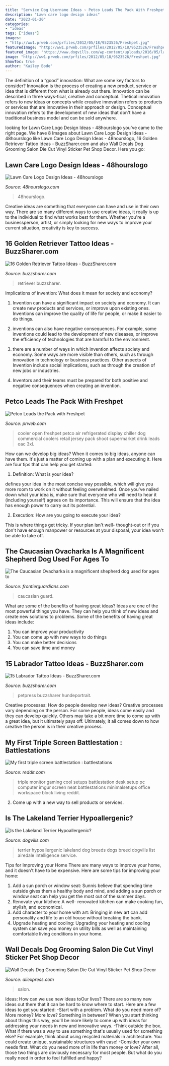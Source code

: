 ```yaml
---
title: "Service Dog Username Ideas ~ Petco Leads The Pack With Freshpet"
description: "Lawn care logo design ideas"
date: "2023-01-20"
categories:
- "ideas"
tags: ["ideas"]
images:
- "http://ww1.prweb.com/prfiles/2012/05/18/9523526/Freshpet.jpg"
featuredImage: "http://ww1.prweb.com/prfiles/2012/05/18/9523526/Freshpet.jpg"
featured_image: "https://www.dogvills.com/wp-content/uploads/2016/05/lakeland-terrier-hypoallergenic-dog-breed.jpg"
image: "http://ww1.prweb.com/prfiles/2012/05/18/9523526/Freshpet.jpg"
ShowToc: true
author: "Kailey Bode"
---
```



The definition of a “good” innovation: What are some key factors to consider?
Innovation is the process of creating a new product, service or idea that is different from what is already out there. Innovation can be described in three ways-tical, creative and conceptual. Thetical innovation refers to new ideas or concepts while creative innovation refers to products or services that are innovative in their approach or design. Conceptual innovation refers to the development of new ideas that don't have a traditional business model and can be sold anywhere.

	

		
looking for Lawn Care Logo Design Ideas - 48hourslogo you've came to the right page. We have 8 Images about Lawn Care Logo Design Ideas - 48hourslogo like Lawn Care Logo Design Ideas - 48hourslogo, 16 Golden Retriever Tattoo Ideas - BuzzSharer.com and also Wall Decals Dog Grooming Salon Die Cut Vinyl Sticker Pet Shop Decor. Here you go:
		
    
## Lawn Care Logo Design Ideas - 48hourslogo

<img loading=lazy src="https://www.48hourslogo.com/oss/attachments/2021/03/31/81947768285/107499_16831_726a7d49-2f0f-4f22-8dcf-0eac71b9c79a.jpg" onerror="this.onerror=null;this.src='https://tse3.mm.bing.net/th?id=OIP.BBvJC0JQ5Bbc1LueI8TJXgHaFj&amp;pid=15.1';" alt="Lawn Care Logo Design Ideas - 48hourslogo">

_Source: 48hourslogo.com_

>48hourslogo. 

	

Creative ideas are something that everyone can have and use in their own way. There are so many different ways to use creative ideas, it really is up to the individual to find what works best for them. Whether you're a businessperson, artist, or simply looking for new ways to improve your current situation, creativity is key to success.

    
## 16 Golden Retriever Tattoo Ideas - BuzzSharer.com

<img loading=lazy src="https://buzzsharer.com/wp-content/uploads/2021/01/7-19.jpg" onerror="this.onerror=null;this.src='https://tse4.mm.bing.net/th?id=OIP.YPSrInhVgj9BP9fo2GxLmgHaHM&amp;pid=15.1';" alt="16 Golden Retriever Tattoo Ideas - BuzzSharer.com">

_Source: buzzsharer.com_

>retriever buzzsharer. 

	

Implications of invention: What does it mean for society and economy?
1. Invention can have a significant impact on society and economy. It can create new products and services, or improve upon existing ones. Inventions can improve the quality of life for people, or make it easier to do things.
2. inventions can also have negative consequences. For example, some inventions could lead to the development of new diseases, or improve the efficiency of technologies that are harmful to the environment.

3. there are a number of ways in which invention affects society and economy. Some ways are more visible than others, such as through innovation in technology or business practices. Other aspects of Invention include social implications, such as through the creation of new jobs or industries.

4. Inventors and their teams must be prepared for both positive and negative consequences when creating an invention.

    
## Petco Leads The Pack With Freshpet

<img loading=lazy src="http://ww1.prweb.com/prfiles/2012/05/18/9523526/Freshpet.jpg" onerror="this.onerror=null;this.src='https://tse2.mm.bing.net/th?id=OIP.eJOv26_e8sn5J_xMneiX-QHaE7&amp;pid=15.1';" alt="Petco Leads the Pack with Freshpet">

_Source: prweb.com_

>cooler open freshpet petco air refrigerated display chiller dog commercial coolers retail jersey pack shoot supermarket drink leads oac 3xl. 

	

How can we develop big ideas?
When it comes to big ideas, anyone can have them. It's just a matter of coming up with a plan and executing it. Here are four tips that can help you get started:
1. Definition: What is your idea?

 defines your idea in the most concise way possible, which will give you more room to work on it without feeling overwhelmed. Once you've nailed down what your idea is, make sure that everyone who will need to hear it (including yourself) agrees on its importance. This will ensure that the idea has enough power to carry out its potential.

2. Execution: How are you going to execute your idea?

This is where things get tricky. If your plan isn't well- thought-out or if you don't have enough manpower or resources at your disposal, your idea won't be able to take off.

    
## The Caucasian Ovacharka Is A Magnificent Shepherd Dog Used For Ages To

<img loading=lazy src="https://www.frontierguardians.com/uploads/1/1/7/9/117953381/on-porch_1.jpg" onerror="this.onerror=null;this.src='https://tse1.mm.bing.net/th?id=OIP.U6fWnk9JP1bggWUZGiqR2gHaLH&amp;pid=15.1';" alt="The Caucasian Ovacharka is a magnificent shepherd dog used for ages to">

_Source: frontierguardians.com_

>caucasian guard. 

	

What are some of the benefits of having great ideas?
Ideas are one of the most powerful things you have. They can help you think of new ideas and create new solutions to problems. Some of the benefits of having great ideas include: 
1. You can improve your productivity
2. You can come up with new ways to do things
3. You can make better decisions
4. You can save time and money

    
## 15 Labrador Tattoo Ideas - BuzzSharer.com

<img loading=lazy src="https://buzzsharer.com/wp-content/uploads/2021/01/5-8.jpg" onerror="this.onerror=null;this.src='https://tse4.mm.bing.net/th?id=OIP.8HaYRc5jPnXFHOV_C4-9vAHaI5&amp;pid=15.1';" alt="15 Labrador Tattoo Ideas - BuzzSharer.com">

_Source: buzzsharer.com_

>petpress buzzsharer hundeportrait. 

	

Creative processes: How do people develop new ideas?
Creative processes vary depending on the person. For some people, ideas come easily and they can develop quickly. Others may take a bit more time to come up with a great idea, but it ultimately pays off. Ultimately, it all comes down to how creative the person is in their creative process.

    
## My First Triple Screen Battlestation : Battlestations

<img loading=lazy src="http://i.imgur.com/E2Bjb2k.jpg" onerror="this.onerror=null;this.src='https://tse3.mm.bing.net/th?id=OIP.kIrC0-QEBfK1Emcf7oY4-QHaE8&amp;pid=15.1';" alt="My first triple screen battlestation : battlestations">

_Source: reddit.com_

>triple monitor gaming cool setups battlestation desk setup pc computer imgur screen neat battlestations minimalsetups office workspace block living reddit. 

	

2. Come up with a new way to sell products or services.

    
## Is The Lakeland Terrier Hypoallergenic?

<img loading=lazy src="https://www.dogvills.com/wp-content/uploads/2016/05/lakeland-terrier-hypoallergenic-dog-breed.jpg" onerror="this.onerror=null;this.src='https://tse2.mm.bing.net/th?id=OIP.aSHxFcd_2pOmH9Lr0Bj8vAHaLH&amp;pid=15.1';" alt="Is the Lakeland Terrier Hypoallergenic?">

_Source: dogvills.com_

>terrier hypoallergenic lakeland dog breeds dogs breed dogvills list airedale intelligence service. 

	

Tips for Improving your Home
There are many ways to improve your home, and it doesn't have to be expensive. Here are some tips for improving your home: 
1. Add a sun porch or window seat: Sunnis believe that spending time outside gives them a healthy body and mind, and adding a sun porch or window seat can help you get the most out of the summer days. 
2. Renovate your kitchen: A well- renovated kitchen can make cooking fun, stylish, and economical. 
3. Add character to your home with art: Bringing in new art can add personality and life to an old house without breaking the bank. 
4. Upgrade heating and cooling: Upgrading your heating and cooling system can save you money on utility bills as well as maintaining comfortable living conditions in your home.

    
## Wall Decals Dog Grooming Salon Die Cut Vinyl Sticker Pet Shop Decor

<img loading=lazy src="https://ae01.alicdn.com/kf/HTB1ZhnrMXXXXXamXpXXq6xXFXXXe/Wall-Decals-Dog-Grooming-Salon-Die-Cut-Vinyl-Sticker-Pet-Shop-Decor-Home-Nursery-Room-Interior.jpg" onerror="this.onerror=null;this.src='https://tse2.mm.bing.net/th?id=OIP.KpsEWr5hhEv8xFQA6o-xGgHaGl&amp;pid=15.1';" alt="Wall Decals Dog Grooming Salon Die Cut Vinyl Sticker Pet Shop Decor">

_Source: aliexpress.com_

>salon. 

	

Ideas: How can we use new ideas toOur lives?
There are so many new ideas out there that it can be hard to know where to start. Here are a few ideas to get you started: 
-Start with a problem. What do you need more of? More money? More love? Something in between? When you start thinking about things this way, you'll be more likely to come up with ideas for addressing your needs in new and innovative ways. 
-Think outside the box. What if there was a way to use something that's usually used for something else? For example, think about using recycled materials in architecture. You could create unique, sustainable structures with ease! 
-Consider your own needs first. What do you need more of in life than money or love? After all, those two things are obviously necessary for most people. But what do you really need in order to feel fulfilled and happy?

